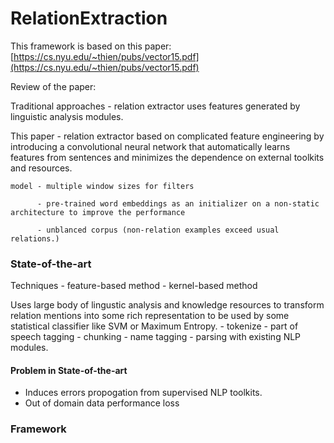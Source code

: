 # RelationExtraction

This framework is based on this paper: [https://cs.nyu.edu/~thien/pubs/vector15.pdf](https://cs.nyu.edu/~thien/pubs/vector15.pdf)

Review of the paper:

Traditional approaches - relation extractor uses features generated by linguistic analysis modules.

This paper - relation extractor based on  complicated feature engineering by introducing a convolutional neural network that automatically learns features from sentences and minimizes the dependence on external toolkits and resources.

	model - multiple window sizes for filters

		  - pre-trained word embeddings as an initializer on a non-static architecture to improve the performance

		  - unblanced corpus (non-relation examples exceed usual relations.)

### State-of-the-art
Techniques - feature-based method
		   - kernel-based method

Uses large body of lingustic analysis and knowledge resources to transform relation mentions into some rich representation to be used by some statistical classifier like SVM or Maximum Entropy.
			- tokenize
			- part of speech tagging
			- chunking
			- name tagging
			- parsing
with existing NLP modules.

#### Problem in State-of-the-art

- Induces errors propogation from supervised NLP toolkits.
- Out of domain data performance loss 


### Framework
